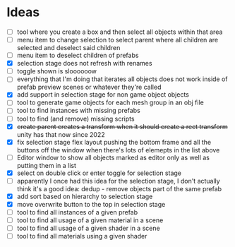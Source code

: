 
# Ideas

- [ ] tool where you create a box and then select all objects within that area
- [ ] menu item to change selection to select parent where all children are selected and deselect said children
- [ ] menu item to deselect children of prefabs
- [x] selection stage does not refresh with renames
- [ ] toggle shown is sloooooow
- [ ] everything that I'm doing that iterates all objects does not work inside of prefab preview scenes or whatever they're called
- [x] add support in selection stage for non game object objects
- [ ] tool to generate game objects for each mesh group in an obj file
- [ ] tool to find instances with missing prefabs
- [ ] tool to find (and remove) missing scripts
- [x] ~~create parent creates a transform when it should create a rect transform~~ unity has that now since 2022
- [x] fix selection stage flex layout pushing the bottom frame and all the buttons off the window when there's lots of elemepts in the list above
- [ ] Editor window to show all objects marked as editor only as well as putting them in a list
- [x] select on double click or enter toggle for selection stage
- [ ] apparently I once had this idea for the selection stage, I don't actually think it's a good idea: dedup - remove objects part of the same prefab
- [x] add sort based on hierarchy to selection stage
- [x] move overwrite button to the top in selection stage
- [ ] tool to find all instances of a given prefab
- [ ] tool to find all usage of a given material in a scene
- [ ] tool to find all usage of a given shader in a scene
- [ ] tool to find all materials using a given shader

